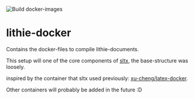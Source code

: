 ![Build docker-images](https://github.com/EagleoutIce/lithie-docker/workflows/Build%20docker-images/badge.svg)

# lithie-docker

Contains the docker-files to compile lithie-documents.

This setup will one of the core components of [sltx](https://github.com/EagleoutIce/sltx), the base-structure was loosely.

inspired by the container that sltx used previously: [xu-cheng/latex-docker](https://github.com/xu-cheng/latex-docker).

Other containers will probably be added in the future :D
